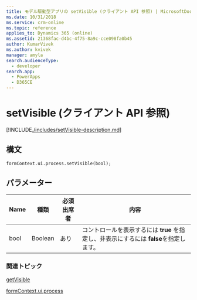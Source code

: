 ```yaml
---
title: モデル駆動型アプリの setVisible (クライアント API 参照) | MicrosoftDocs
ms.date: 10/31/2018
ms.service: crm-online
ms.topic: reference
applies_to: Dynamics 365 (online)
ms.assetid: 21368fac-d4bc-4f75-8a9c-cce098fa0b45
author: KumarVivek
ms.author: kvivek
manager: amyla
search.audienceType:
  - developer
search.app:
  - PowerApps
  - D365CE
---
```

# <a name="setvisible-client-api-reference"></a>setVisible (クライアント API 参照)



[!INCLUDE[./includes/setVisible-description.md](./includes/setVisible-description.md)]

## <a name="syntax"></a>構文

`formContext.ui.process.setVisible(bool);`

## <a name="parameter"></a>パラメーター

|Name|種類​​|必須出席者|内容|
|--|--|--|--|
|bool|Boolean|あり|コントロールを表示するには **true** を指定し、非表示にするには **false**を指定します。|

### <a name="related-topics"></a>関連トピック

[getVisible](getVisible.md)

[formContext.ui.process](../formContext-ui-process.md)



